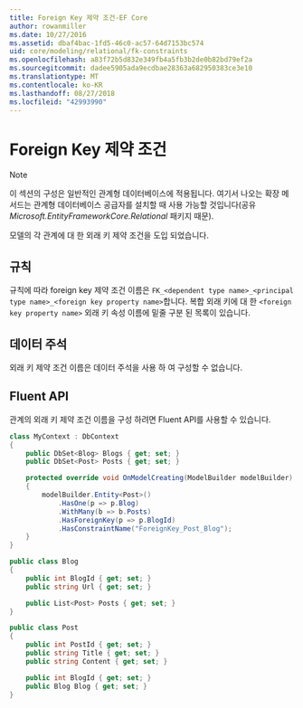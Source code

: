 ```yaml
---
title: Foreign Key 제약 조건-EF Core
author: rowanmiller
ms.date: 10/27/2016
ms.assetid: dbaf4bac-1fd5-46c0-ac57-64d7153bc574
uid: core/modeling/relational/fk-constraints
ms.openlocfilehash: a83f72b5d832e349fb4a5fb3b2de0b82bd79ef2a
ms.sourcegitcommit: dadee5905ada9ecdbae28363a682950383ce3e10
ms.translationtype: MT
ms.contentlocale: ko-KR
ms.lasthandoff: 08/27/2018
ms.locfileid: "42993990"
---
```

# <a name="foreign-key-constraints"></a>Foreign Key 제약 조건

> [!NOTE]  
> 이 섹션의 구성은 일반적인 관계형 데이터베이스에 적용됩니다. 여기서 나오는 확장 메서드는 관계형 데이터베이스 공급자를 설치할 때 사용 가능할 것입니다(공유 *Microsoft.EntityFrameworkCore.Relational* 패키지 때문).

모델의 각 관계에 대 한 외래 키 제약 조건을 도입 되었습니다.

## <a name="conventions"></a>규칙

규칙에 따라 foreign key 제약 조건 이름은 `FK_<dependent type name>_<principal type name>_<foreign key property name>`합니다. 복합 외래 키에 대 한 `<foreign key property name>` 외래 키 속성 이름에 밑줄 구분 된 목록이 있습니다.

## <a name="data-annotations"></a>데이터 주석

외래 키 제약 조건 이름은 데이터 주석을 사용 하 여 구성할 수 없습니다.

## <a name="fluent-api"></a>Fluent API

관계의 외래 키 제약 조건 이름을 구성 하려면 Fluent API를 사용할 수 있습니다.

<!-- [!code-csharp[Main](samples/core/relational/Modeling/FluentAPI/Samples/Relational/RelationshipConstraintName.cs?highlight=12)] -->
``` csharp
class MyContext : DbContext
{
    public DbSet<Blog> Blogs { get; set; }
    public DbSet<Post> Posts { get; set; }

    protected override void OnModelCreating(ModelBuilder modelBuilder)
    {
        modelBuilder.Entity<Post>()
            .HasOne(p => p.Blog)
            .WithMany(b => b.Posts)
            .HasForeignKey(p => p.BlogId)
            .HasConstraintName("ForeignKey_Post_Blog");
    }
}

public class Blog
{
    public int BlogId { get; set; }
    public string Url { get; set; }

    public List<Post> Posts { get; set; }
}

public class Post
{
    public int PostId { get; set; }
    public string Title { get; set; }
    public string Content { get; set; }

    public int BlogId { get; set; }
    public Blog Blog { get; set; }
}
```
